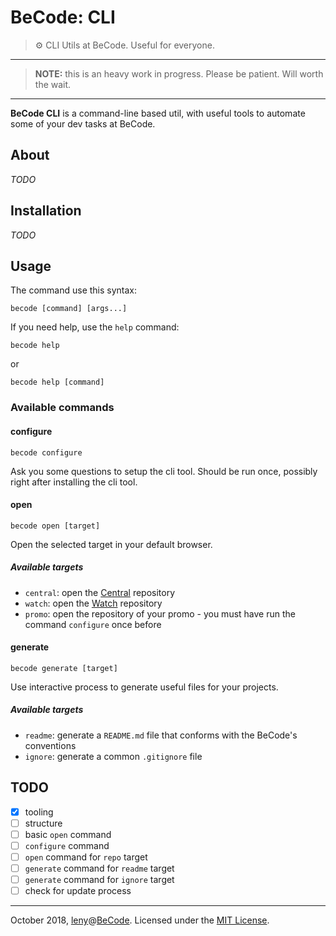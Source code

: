 # BeCode: CLI

> ⚙️ CLI Utils at BeCode. Useful for everyone.

* * *

> **NOTE:** this is an heavy work in progress. Please be patient. Will worth the wait.

* * *

**BeCode CLI** is a command-line based util, with useful tools to automate some of your dev tasks at BeCode.

## About

*TODO*

## Installation

*TODO*

## Usage

The command use this syntax:

    becode [command] [args...]

If you need help, use the `help` command:

    becode help

or

    becode help [command]

### Available commands

#### configure

    becode configure

Ask you some questions to setup the cli tool.
Should be run once, possibly right after installing the cli tool.

#### open

    becode open [target]

Open the selected target in your default browser.

##### Available targets

- `central`: open the [Central](https://github.com/becodeorg/central) repository
- `watch`: open the [Watch](https://github.com/becodeorg/The-Watch) repository
- `promo`: open the repository of your promo - you must have run the command `configure` once before

#### generate

    becode generate [target]

Use interactive process to generate useful files for your projects.

##### Available targets

- `readme`: generate a `README.md` file that conforms with the BeCode's conventions
- `ignore`: generate a common `.gitignore` file

## TODO

- [x] tooling
- [ ] structure
- [ ] basic `open` command
- [ ] `configure` command
- [ ] `open` command for `repo` target
- [ ] `generate` command for `readme` target
- [ ] `generate` command for `ignore` target
- [ ] check for update process

* * *

October 2018, [leny](https://leny.me)@[BeCode](https://becode.org).
Licensed under the [MIT License](./LICENSE).
